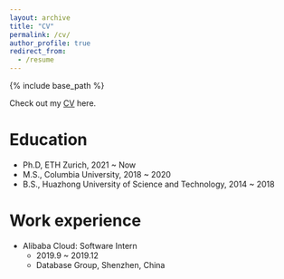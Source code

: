 ```yaml
---
layout: archive
title: "CV"
permalink: /cv/
author_profile: true
redirect_from:
  - /resume
---
```


{% include base_path %}

Check out my [CV](https://wenqijiang.github.io/files/2020.8.30-Wenqi-CV.pdf) here.

Education
======
* Ph.D, ETH Zurich, 2021 ~ Now
* M.S., Columbia University, 2018 ~ 2020
* B.S., Huazhong University of Science and Technology, 2014 ~ 2018

Work experience
======
* Alibaba Cloud: Software Intern
  * 2019.9 ~ 2019.12
  * Database Group, Shenzhen, China
  
<!-- Skills
======
* Skill 1
* Skill 2
  * Sub-skill 2.1
  * Sub-skill 2.2
  * Sub-skill 2.3
* Skill 3

Publications
======
  <ul>{% for post in site.publications %}
    {% include archive-single-cv.html %}
  {% endfor %}</ul>
  
Talks
======
  <ul>{% for post in site.talks %}
    {% include archive-single-talk-cv.html %}
  {% endfor %}</ul>
  
Teaching
======
  <ul>{% for post in site.teaching %}
    {% include archive-single-cv.html %}
  {% endfor %}</ul>
  
Service and leadership
======
* Currently signed in to 43 different slack teams
 -->